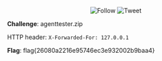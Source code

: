 <p align="center">
    <img alt="Follow" src="https://img.shields.io/github/followers/EffectRenan?style=social">
    <img alt="Tweet" src="https://img.shields.io/twitter/follow/EffectRenan?label=Follow&style=social">
</p>

**Challenge**: agenttester.zip

HTTP header: `X-Forwarded-For: 127.0.0.1`

**Flag**: flag{26080a2216e95746ec3e932002b9baa4}
